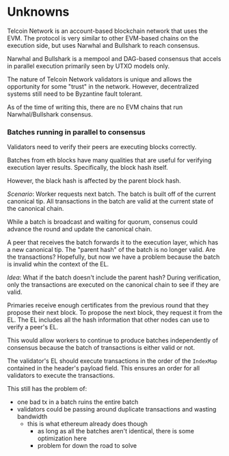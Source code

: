 # Unknowns
Telcoin Network is an account-based blockchain network that uses the EVM. The protocol is very similar to other EVM-based chains on the execution side, but uses Narwhal and Bullshark to reach consensus.

Narwhal and Bullshark is a mempool and DAG-based consensus that accels in parallel execution primarily seen by UTXO models only.

The nature of Telcoin Network validators is unique and allows the opportunity for some "trust" in the network. However, decentralized systems still need to be Byzantine fault tolerant.

As of the time of writing this, there are no EVM chains that run Narwhal/Bullshark consensus.

### Batches running in parallel to consensus
Validators need to verify their peers are executing blocks correctly.

Batches from eth blocks have many qualities that are useful for verifying execution layer results. Specifically, the block hash itself.

However, the black hash is affected by the parent block hash.

*Scenario*:
Worker requests next batch. The batch is built off of the current canonical tip. All transactions in the batch are valid at the current state of the canonical chain.

While a batch is broadcast and waiting for quorum, consenus could advance the round and update the canonical chain.

A peer that receives the batch forwards it to the execution layer, which has a new canonical tip. The "parent hash" of the batch is no longer valid. Are the transactions? Hopefully, but now we have a problem because the batch is invalid whin the context of the EL.

*Idea*: What if the batch doesn't include the parent hash? During verification, only the transactions are executed on the canonical chain to see if they are valid.

Primaries receive enough certificates from the previous round that they propose their next block. To propose the next block, they request it from the EL. The EL includes all the hash information that other nodes can use to verify a peer's EL.

This would allow workers to continue to produce batches independently of consensus because the batch of transactions is either valid or not.

The validator's EL should execute transactions in the order of the `IndexMap` contained in the header's payload field. This ensures an order for all validators to execute the transactions.

This still has the problem of:
- one bad tx in a batch ruins the entire batch
- validators could be passing around duplicate transactions and wasting bandwidth
    - this is what ethereum already does though
        - as long as all the batches aren't identical, there is some optimization here
        - problem for down the road to solve
